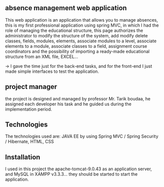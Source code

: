 ## absence management web application
This web application is an application that allows you to manage absences, this is my first professional application using spring MVC, in which I had the role of managing the educational structure, this page authorizes the administrator to modify the structure of the system, add modify delete classes, fields, modules, elements, associate modules to a level, associate elements to a module, associate classes to a field, assignment course coordinators and the possibility of importing a ready-made educational structure from an XML file, EXCEL... 

-> I gave the time just for the back-end tasks, and for the front-end I just made simple interfaces to test the application.

## project manager
the project is designed and managed by professor Mr. Tarik boudaa, he assigned each developer his task and he guided us during the implementation period.

## Technologies
The technologies used are: JAVA EE by using Spring MVC / Spring Security / Hibernate, HTML, CSS 

## Installation
I used in this project the apache-tomcat-9.0.43 as an application server, and MySQL in XAMPP v3.3.3... they should be started to start the application. 
